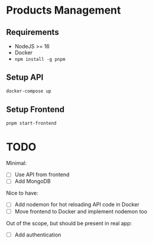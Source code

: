 # Products Management

## Requirements

- NodeJS >= 16
- Docker
- `npm install -g pnpm`

## Setup API

```bash
docker-compose up
```

## Setup Frontend

```bash
pnpm start-frontend
```

# TODO

Minimal:

- [ ] Use API from frontend
- [ ] Add MongoDB

Nice to have:

- [ ] Add nodemon for hot reloading API code in Docker
- [ ] Move frontend to Docker and implement nodemon too

Out of the scope, but should be present in real app:

- [ ] Add authentication
